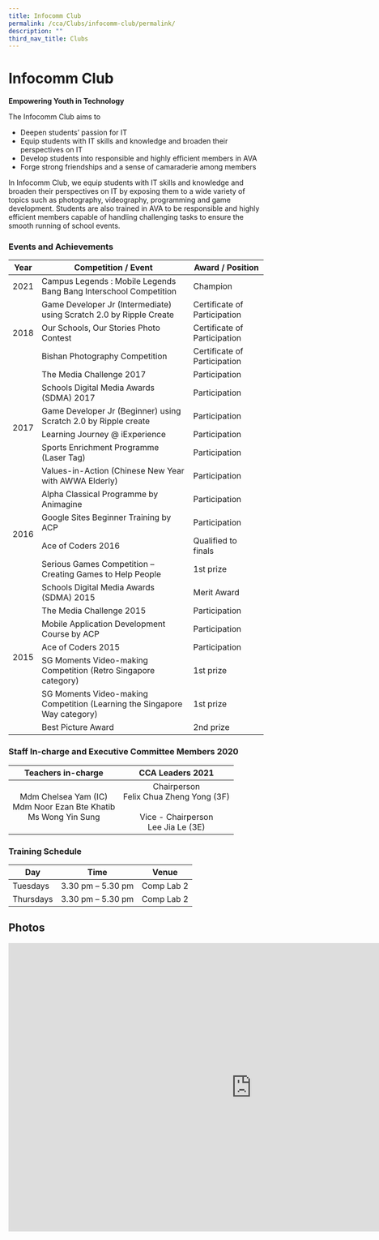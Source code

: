 ```yaml
---
title: Infocomm Club
permalink: /cca/Clubs/infocomm-club/permalink/
description: ""
third_nav_title: Clubs
---
```

Infocomm Club
=============

**Empowering Youth in Technology**

The Infocomm Club aims to

*   Deepen students’ passion for IT
*   Equip students with IT skills and knowledge and broaden their perspectives on IT
*   Develop students into responsible and highly efficient members in AVA
*   Forge strong friendships and a sense of camaraderie among members

In Infocomm Club, we equip students with IT skills and knowledge and broaden their perspectives on IT by exposing them to a wide variety of topics such as photography, videography, programming and game development. Students are also trained in AVA to be responsible and highly efficient members capable of handling challenging tasks to ensure the smooth running of school events.

### Events and Achievements

<table>
<thead>
  <tr>
    <th>Year</th>
    <th>Competition / Event</th>
    <th>Award / Position</th>
  </tr>
</thead>
<tbody>
  <tr>
    <td>2021</td>
    <td>Campus Legends : Mobile Legends Bang Bang Interschool Competition</td>
    <td>Champion<br></td>
  </tr>
  <tr>
    <td rowspan="3">2018</td>
    <td>Game Developer Jr (Intermediate) using Scratch 2.0 by Ripple Create</td>
    <td>Certificate of Participation<br></td>
  </tr>
  <tr>
    <td>Our Schools, Our Stories Photo Contest</td>
    <td>Certificate of Participation </td>
  </tr>
  <tr>
    <td>Bishan Photography Competition</td>
    <td>Certificate of Participation </td>
  </tr>
  <tr>
    <td rowspan="6">2017</td>
    <td>The Media Challenge 2017</td>
    <td>Participation</td>
  </tr>
  <tr>
    <td>Schools Digital Media Awards (SDMA) 2017  </td>
    <td>Participation</td>
  </tr>
  <tr>
    <td>Game Developer Jr (Beginner) using Scratch 2.0 by Ripple create</td>
    <td>Participation</td>
  </tr>
  <tr>
    <td>Learning Journey @ iExperience</td>
    <td>Participation</td>
  </tr>
  <tr>
    <td>Sports Enrichment Programme (Laser Tag)</td>
    <td>Participation</td>
  </tr>
  <tr>
    <td>Values-in-Action (Chinese New Year with AWWA Elderly)</td>
    <td>Participation</td>
  </tr>
  <tr>
    <td rowspan="4">2016</td>
    <td>Alpha Classical Programme by Animagine</td>
    <td>Participation</td>
  </tr>
  <tr>
    <td>Google Sites Beginner Training by ACP</td>
    <td>Participation</td>
  </tr>
  <tr>
    <td>Ace of Coders 2016</td>
    <td>Qualified to finals</td>
  </tr>
  <tr>
    <td>Serious Games Competition – Creating Games to Help People</td>
    <td>1st prize</td>
  </tr>
  <tr>
    <td rowspan="7">2015</td>
    <td>Schools Digital Media Awards (SDMA) 2015</td>
    <td>Merit Award</td>
  </tr>
  <tr>
    <td>The Media Challenge 2015</td>
    <td>Participation</td>
  </tr>
  <tr>
    <td>Mobile Application Development Course by ACP</td>
    <td>Participation</td>
  </tr>
  <tr>
    <td>Ace of Coders 2015</td>
    <td>Participation</td>
  </tr>
  <tr>
    <td>SG Moments Video-making Competition (Retro Singapore category)</td>
    <td>1st prize</td>
  </tr>
  <tr>
    <td>SG Moments Video-making Competition (Learning the Singapore Way category)</td>
    <td>1st prize</td>
  </tr>
  <tr>
    <td>Best Picture Award</td>
    <td>2nd prize</td>
  </tr>
</tbody>
</table>

### Staff In-charge and Executive Committee Members 2020

| Teachers in-charge 	| CCA Leaders 2021 	|
|:---:	|:---:	|
| Mdm Chelsea Yam (IC)<br>Mdm Noor Ezan Bte Khatib<br>Ms Wong Yin Sung 	| Chairperson<br>Felix Chua Zheng Yong (3F)<br><br>Vice - Chairperson<br>Lee Jia Le (3E) 	|

### Training Schedule

| Day | Time | Venue |
| --- | --- | --- |
| Tuesdays | 3.30 pm – 5.30 pm | Comp Lab 2 |
| Thursdays | 3.30 pm – 5.30 pm | Comp Lab 2 |

Photos
------

<iframe allowfullscreen="true" height="569" width="960" frameborder="0" src="https://docs.google.com/presentation/d/e/2PACX-1vQZRE7LFVPpwUk8kAGXGvflp0_tq6kzQR616KXgdYYdByVgYsYan5_wczwI6_94QQE9WKURjDiiXCFi/embed?start=false&amp;loop=false&amp;delayms=3000"></iframe>

